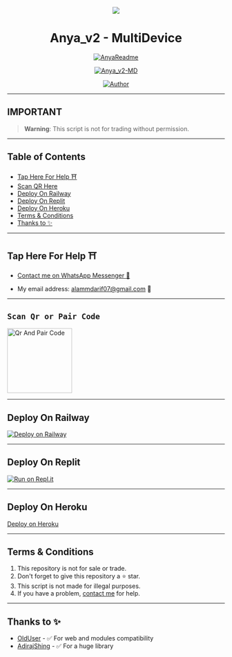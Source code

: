 <p align="center">
    <img src="https://raw.githubusercontent.com/andreasbm/readme/master/assets/lines/colored.png">
</p>

<h1 align="center">Anya_v2 - MultiDevice</h1>

<p align="center">
  <a href="https://github.com/PikaBotz"><img src="http://readme-typing-svg.herokuapp.com?color=FFFFFF&center=true&vCenter=true&multiline=false&lines=Queen+Anya+v2+MultiDevice;New+Plugin+Base+Modification;Developed+by+Pika~Kun;Give+star+and+forks+this+Repo+🌟" alt="AnyaReadme"></a>
</p>

<p align="center">
    <a href="#"><img title="Anya_v2-MD" src="https://img.shields.io/badge/WhatsApp%20BOT-green?colorA=%23ff0000&colorB=%23017e40&style=for-the-badge"></a>
</p>

<p align="center">
    <a href="https://github.com/PikaBotz"><img title="Author" src="https://img.shields.io/badge/AUTHOR-PikaBotz-green.svg?style=for-the-badge&logo=github"></a>
</p>

---

## **IMPORTANT**

> **Warning**: This script is not for trading without permission.

---

## Table of Contents
- [Tap Here For Help ⛩️](#tap-here-for-help-️)
- [Scan QR Here](https://guarded-plateau-90529-d93b86745e72.herokuapp.com/)
- [Deploy On Railway](#deploy-on-railway)
- [Deploy On Replit](#deploy-on-replit)
- [Deploy On Heroku](#deploy-on-heroku)
- [Terms & Conditions](#terms--conditions)
- [Thanks to ✨](#thanks-to-)
---

## Tap Here For Help ⛩️

- [Contact me on WhatsApp Messenger 🎐](https://wa.me/918811074852?text=Hello%20Pika~Kun%20sir...%20I%20need%20some%20help%20in%20Anya%20v2)

- My email address: [alammdarif07@gmail.com](mailto:alammdarif07@gmail.com) 🎐

---

## `Scan Qr or Pair Code`

<a href="https://anya-session.olduser.me/choose.html">
    <img src="https://i.ibb.co/NpVH2bF/Anya-QRscan.png" alt="Qr And Pair Code" width="150" height="150">
</a>

---

## Deploy On Railway

[![Deploy on Railway](https://railway.app/button.svg)](https://railway.app)

---

## Deploy On Replit

[![Run on Repl.it](https://repl.it/badge/github/PikaBotz/Anya_v2-MD)](https://repl.it/github/PikaBotz/Anya_v2-MD)

---

## Deploy On Heroku

[Deploy on Heroku](https://heroku.deploy.queenanya.work.gd/)

---

## Terms & Conditions
1. This repository is not for sale or trade.
2. Don't forget to give this repository a ⭐️ star.
3. This script is not made for illegal purposes.
4. If you have a problem, [contact me](https://wa.me/918811074852?text=Hello%20*master%20Pika~Kun*%20sir...%20I%20need%20some%20help%20in%20Anya%20v2...%20🥲) for help.

---

## Thanks to ✨
- [OldUser](https://github.com/Teamolduser) - ✅ For web and modules compatibility
- [AdirajShing](https://github.com/adiwajshing/Baileys) - ✅ For a huge library
